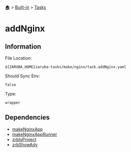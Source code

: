<!--startTocHeader-->
[🏠](../../README.md) > [Built-in](../README.md) > [Tasks](README.md)
# addNginx
<!--endTocHeader-->


## Information

File Location:

    ${ZARUBA_HOME}zaruba-tasks/make/nginx/task.addNginx.yaml

Should Sync Env:

    false

Type:

    wrapper


## Dependencies

- [makeNginxApp](make-nginx-app.md)
- [makeNginxAppRunner](make-nginx-app-runner.md)
- [zrbIsProject](zrb-is-project.md)
- [zrbShowAdv](zrb-show-adv.md)



<!--startTocSubtopic-->

<!--endTocSubtopic-->